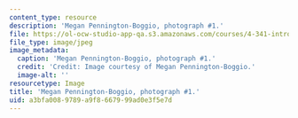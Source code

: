 ```yaml
---
content_type: resource
description: 'Megan Pennington-Boggio, photograph #1.'
file: https://ol-ocw-studio-app-qa.s3.amazonaws.com/courses/4-341-introduction-to-photography-and-related-media-fall-2007/a3bfa0089789a9f8667999ad0e3f5e7d_th_boggio1.jpg
file_type: image/jpeg
image_metadata:
  caption: 'Megan Pennington-Boggio, photograph #1.'
  credit: 'Credit: Image courtesy of Megan Pennington-Boggio.'
  image-alt: ''
resourcetype: Image
title: 'Megan Pennington-Boggio, photograph #1.'
uid: a3bfa008-9789-a9f8-6679-99ad0e3f5e7d
---
```

